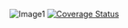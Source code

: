 ![Image1](https://travis-ci.org/Giosh99/assign_2.svg?branch=feature%2F2)
[![Coverage Status](https://coveralls.io/repos/github/Giosh99/assign_2/badge.svg?branch=develop)](https://coveralls.io/github/Giosh99/assign_2?branch=develop)
